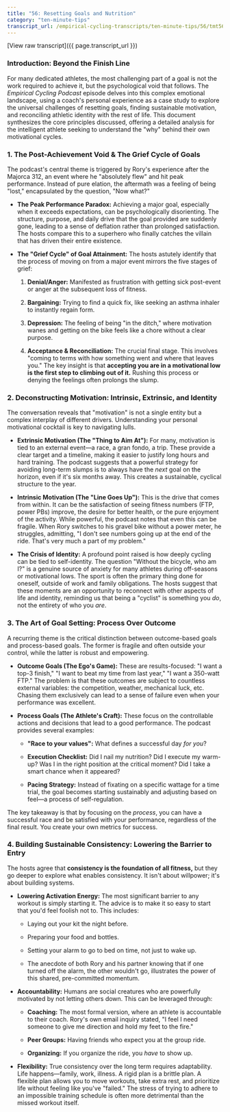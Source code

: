 ```yaml
---
title: "56: Resetting Goals and Nutrition"
category: "ten-minute-tips"
transcript_url: /empirical-cycling-transcripts/ten-minute-tips/56/tmt56 resetting goals and motivation (transcribed on 07-Aug-2025 11-08-34).txt
---
```


[View raw transcript]({{ page.transcript_url }})

### Introduction: Beyond the Finish Line

For many dedicated athletes, the most challenging part of a goal is not the work required to achieve it, but the psychological void that follows. The _Empirical Cycling Podcast_ episode delves into this complex emotional landscape, using a coach's personal experience as a case study to explore the universal challenges of resetting goals, finding sustainable motivation, and reconciling athletic identity with the rest of life. This document synthesizes the core principles discussed, offering a detailed analysis for the intelligent athlete seeking to understand the "why" behind their own motivational cycles.

### 1. The Post-Achievement Void & The Grief Cycle of Goals

The podcast's central theme is triggered by Rory's experience after the Majorca 312, an event where he "absolutely flew" and hit peak performance. Instead of pure elation, the aftermath was a feeling of being "lost," encapsulated by the question, "Now what?"

-   **The Peak Performance Paradox:** Achieving a major goal, especially when it exceeds expectations, can be psychologically disorienting. The structure, purpose, and daily drive that the goal provided are suddenly gone, leading to a sense of deflation rather than prolonged satisfaction. The hosts compare this to a superhero who finally catches the villain that has driven their entire existence.
    
-   **The "Grief Cycle" of Goal Attainment:** The hosts astutely identify that the process of moving on from a major event mirrors the five stages of grief:
    
    1.  **Denial/Anger:** Manifested as frustration with getting sick post-event or anger at the subsequent loss of fitness.
        
    2.  **Bargaining:** Trying to find a quick fix, like seeking an asthma inhaler to instantly regain form.
        
    3.  **Depression:** The feeling of being "in the ditch," where motivation wanes and getting on the bike feels like a chore without a clear purpose.
        
    4.  **Acceptance & Reconciliation:** The crucial final stage. This involves "coming to terms with how something went and where that leaves you." The key insight is that **accepting you are in a motivational low is the first step to climbing out of it.** Rushing this process or denying the feelings often prolongs the slump.
        

### 2. Deconstructing Motivation: Intrinsic, Extrinsic, and Identity

The conversation reveals that "motivation" is not a single entity but a complex interplay of different drivers. Understanding your personal motivational cocktail is key to navigating lulls.

-   **Extrinsic Motivation (The "Thing to Aim At"):** For many, motivation is tied to an external event—a race, a gran fondo, a trip. These provide a clear target and a timeline, making it easier to justify long hours and hard training. The podcast suggests that a powerful strategy for avoiding long-term slumps is to always have the _next_ goal on the horizon, even if it's six months away. This creates a sustainable, cyclical structure to the year.
    
-   **Intrinsic Motivation (The "Line Goes Up"):** This is the drive that comes from within. It can be the satisfaction of seeing fitness numbers (FTP, power PBs) improve, the desire for better health, or the pure enjoyment of the activity. While powerful, the podcast notes that even this can be fragile. When Rory switches to his gravel bike without a power meter, he struggles, admitting, "I don't see numbers going up at the end of the ride. That's very much a part of my problem."
    
-   **The Crisis of Identity:** A profound point raised is how deeply cycling can be tied to self-identity. The question "Without the bicycle, who am I?" is a genuine source of anxiety for many athletes during off-seasons or motivational lows. The sport is often the primary thing done for oneself, outside of work and family obligations. The hosts suggest that these moments are an opportunity to reconnect with other aspects of life and identity, reminding us that being a "cyclist" is something you _do_, not the entirety of who you _are_.
    

### 3. The Art of Goal Setting: Process Over Outcome

A recurring theme is the critical distinction between outcome-based goals and process-based goals. The former is fragile and often outside your control, while the latter is robust and empowering.

-   **Outcome Goals (The Ego's Game):** These are results-focused: "I want a top-3 finish," "I want to beat my time from last year," "I want a 350-watt FTP." The problem is that these outcomes are subject to countless external variables: the competition, weather, mechanical luck, etc. Chasing them exclusively can lead to a sense of failure even when your performance was excellent.
    
-   **Process Goals (The Athlete's Craft):** These focus on the controllable actions and decisions that lead to a good performance. The podcast provides several examples:
    
    -   **"Race to your values":** What defines a successful day _for you_?
        
    -   **Execution Checklist:** Did I nail my nutrition? Did I execute my warm-up? Was I in the right position at the critical moment? Did I take a smart chance when it appeared?
        
    -   **Pacing Strategy:** Instead of fixating on a specific wattage for a time trial, the goal becomes starting sustainably and adjusting based on feel—a process of self-regulation.
        

The key takeaway is that by focusing on the _process_, you can have a successful race and be satisfied with your performance, regardless of the final result. You create your own metrics for success.

### 4. Building Sustainable Consistency: Lowering the Barrier to Entry

The hosts agree that **consistency is the foundation of all fitness,** but they go deeper to explore what enables consistency. It isn't about willpower; it's about building systems.

-   **Lowering Activation Energy:** The most significant barrier to any workout is simply starting it. The advice is to make it so easy to start that you'd feel foolish not to. This includes:
    
    -   Laying out your kit the night before.
        
    -   Preparing your food and bottles.
        
    -   Setting your alarm to go to bed on time, not just to wake up.
        
    -   The anecdote of both Rory and his partner knowing that if one turned off the alarm, the other wouldn't go, illustrates the power of this shared, pre-committed momentum.
        
-   **Accountability:** Humans are social creatures who are powerfully motivated by not letting others down. This can be leveraged through:
    
    -   **Coaching:** The most formal version, where an athlete is accountable to their coach. Rory's own email inquiry stated, "I feel I need someone to give me direction and hold my feet to the fire."
        
    -   **Peer Groups:** Having friends who expect you at the group ride.
        
    -   **Organizing:** If you organize the ride, you _have_ to show up.
        
-   **Flexibility:** True consistency over the long term requires adaptability. Life happens—family, work, illness. A rigid plan is a brittle plan. A flexible plan allows you to move workouts, take extra rest, and prioritize life without feeling like you've "failed." The stress of trying to adhere to an impossible training schedule is often more detrimental than the missed workout itself.